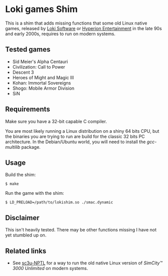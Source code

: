 # Loki games Shim

This is a shim that adds missing functions that some old Linux native games,
released by [Loki Software](https://en.wikipedia.org/wiki/Loki_Entertainment)
or [Hyperion Entertainment](https://en.wikipedia.org/wiki/Hyperion_Entertainment)
in the late 90s and early 2000s, requires to run on modern systems.

## Tested games
- Sid Meier's Alpha Centauri
- Civilization: Call to Power
- Descent 3
- Heroes of Might and Magic III
- Kohan: Immortal Sovereigns
- Shogo: Mobile Armor Division
- SiN

## Requirements
Make sure you have a 32-bit capable C compiler.

You are most likely running a Linux distribution on a shiny 64 bits CPU, but the binaries you are trying to run are build for the classic 32 bits PC architecture. In the Debian/Ubuntu world, you will need to install the *gcc-multilib* package.

## Usage

Build the shim:

    $ make

Run the game with the shim:

    $ LD_PRELOAD=/path/to/lokishim.so ./smac.dynamic

## Disclaimer

This isn't heavily tested. There may be other functions missing I have
not yet stumbled up on.

## Related links
- See [sc3u-NPTL](https://github.com/twolife/sc3u-nptl) for a way to run the old native Linux version of *SimCity™ 3000 Unlimited* on modern systems.

